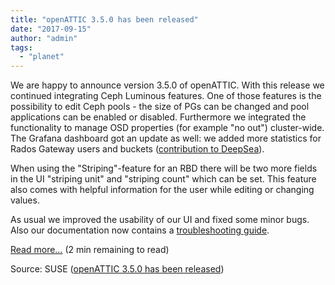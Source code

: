 ```yaml
---
title: "openATTIC 3.5.0 has been released"
date: "2017-09-15"
author: "admin"
tags: 
  - "planet"
---
```


We are happy to announce version 3.5.0 of openATTIC. With this release we continued integrating Ceph Luminous features. One of those features is the possibility to edit Ceph pools - the size of PGs can be changed and pool applications can be enabled or disabled. Furthermore we integrated the functionality to manage OSD properties (for example "no out") cluster-wide. The Grafana dashboard got an update as well: we added more statistics for Rados Gateway users and buckets ([contribution to DeepSea](https://github.com/SUSE/DeepSea/pull/626)).

When using the "Striping"-feature for an RBD there will be two more fields in the UI "striping unit" and "striping count" which can be set. This feature also comes with helpful information for the user while editing or changing values.

As usual we improved the usability of our UI and fixed some minor bugs. Also our documentation now contains a [troubleshooting guide](http://docs.openattic.org/en/latest/install_guides/troubleshooting.html).

[Read more…](http://openattic.org/posts/openattic-350-has-been-released/) (2 min remaining to read)

Source: SUSE ([openATTIC 3.5.0 has been released](http://openattic.org/posts/openattic-350-has-been-released/))
